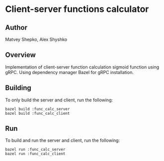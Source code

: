 # Client-server functions calculator 

## Author
 Matvey Shepko, Alex Shyshko

## Overview
Implementation of client-server function calculation sigmoid function using gRPC.
Using dependency manager Bazel for gRPC installation. 

## Building
To only build the server and client, run the following:
```
bazel build :func_calc_server
bazel build :func_calc_client
```

## Run
To build and run the server and client, run the following:
```
bazel run :func_calc_server
bazel run :func_calc_client
```
